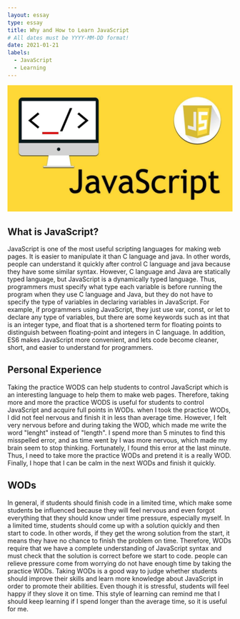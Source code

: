 ```yaml
---
layout: essay
type: essay
title: Why and How to Learn JavaScript 
# All dates must be YYYY-MM-DD format!
date: 2021-01-21
labels:
  - JavaScript 
  - Learning
---
```

<img class="ui medium left floated image" src="../images/JavaScript.jpg">

## What is JavaScript?
JavaScript is one of the most useful scripting languages for making web pages. It is easier to manipulate it than C language and java. In other words, people can understand it quickly after control C language and java because they have some similar syntax. However, C language and Java are statically typed language, but JavaScript is a dynamically typed language. Thus, programmers must specify what type each variable is before running the program when they use C language and Java, but they do not have to specify the type of variables in declaring variables in JavaScript. For example, if programmers using JavaScript, they just use var, const, or let to declare any type of variables, but there are some keywords such as int that is an integer type, and float that is a shortened term for floating points to distinguish between floating-point and integers in C language. In addition, ES6 makes JavaScript more convenient, and lets code become cleaner, short, and easier to understand for programmers.

## Personal Experience 
Taking the practice WODS can help students to control JavaScript which is an interesting language to help them to make web pages. Therefore, taking more and more the practice WODS is useful for students to control JavaScript and acquire full points in WODs. when I took the practice WODs, I did not feel nervous and finish it in less than average time. However, I felt very nervous before and during taking the WOD, which made me write the word "lenght" instead of "length". I spend more than 5 minutes to find this misspelled error, and as time went by I was more nervous, which made my brain seem to stop thinking. Fortunately, I found this error at the last minute. Thus, I need to take more the practice WODs and pretend it is a really WOD. Finally, I hope that I can be calm in the next WODs and finish it quickly.

## WODs
In general, if students should finish code in a limited time, which make some students be influenced because they will feel nervous and even forgot everything that they should know under time pressure, especially myself. In a limited time, students should come up with a solution quickly and then start to code. In other words, if they get the wrong solution from the start, it means they have no chance to finish the problem on time. Therefore, WODs require that we have a complete understanding of JavaScript syntax and must check that the solution is correct before we start to code. people can relieve pressure come from worrying do not have enough time by taking the practice WODs. Taking WODs is a good way to judge whether students should improve their skills and learn more knowledge about JavaScript in order to promote their abilities. Even though it is stressful, students will feel happy if they slove it on time. This style of learning can remind me that I should keep learning if I spend longer than the average time, so it is useful for me.

